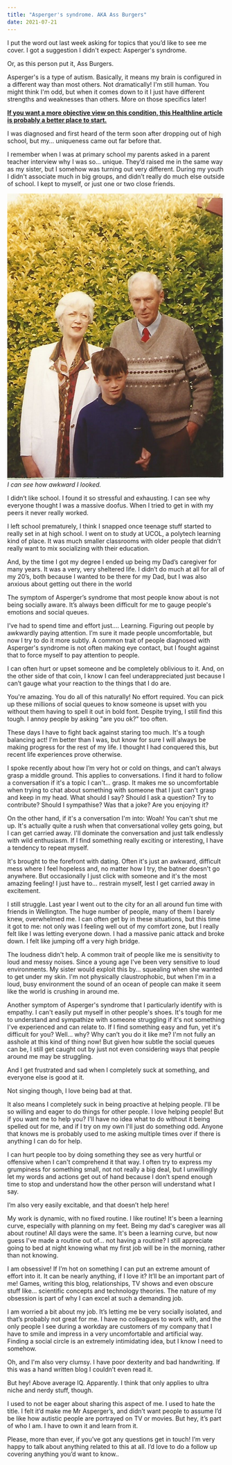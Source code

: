```yaml
---
title: "Asperger's syndrome. AKA Ass Burgers"
date: 2021-07-21
---
```


I put the word out last week asking for topics that you’d like to see me cover. I got a suggestion I didn't expect: Asperger's syndrome.

Or, as this person put it, Ass Burgers.

Asperger's is a type of autism. Basically, it means my brain is configured in a different way than most others. Not dramatically! I'm still human. You might think I'm odd, but when it comes down to it I just have different strengths and weaknesses than others. More on those specifics later!

**[If you want a more objective view on this condition, this Healthline article is probably a better place to start.](https://www.healthline.com/health/aspergers-symptoms-in-adults)**

I was diagnosed and first heard of the term soon after dropping out of high school, but my… uniqueness came out far before that.

I remember when I was at primary school my parents asked in a parent teacher interview why I was so… unique. They’d raised me in the same way as my sister, but I somehow was turning out very different. During my youth I didn't associate much in big groups, and didn’t really do much else outside of school. I kept to myself, or just one or two close friends.

[![shots.](../../assets/images/blog/young.jpg)](../../assets/images/blog/young.jpg)
_I can see how awkward I looked._

I didn’t like school. I found it so stressful and exhausting. I can see why everyone thought I was a massive doofus. When I tried to get in with my peers it never really worked.

I left school prematurely, I think I snapped once teenage stuff started to really set in at high school. I went on to study at UCOL, a polytech learning kind of place. It was much smaller classrooms with older people that didn’t really want to mix socializing with their education.

And, by the time I got my degree I ended up being my Dad’s caregiver for many years. It was a very, very sheltered life. I didn’t do much at all for all of my 20’s, both because I wanted to be there for my Dad, but I was also anxious about getting out there in the world

The symptom of Asperger’s syndrome that most people know about is not being socially aware. It’s always been difficult for me to gauge people's emotions and social queues.

I’ve had to spend time and effort just…. Learning. Figuring out people by awkwardly paying attention. I’m sure it made people uncomfortable, but now I try to do it more subtly. A common trait of people diagnosed with Asperger's syndrome is not often making eye contact, but I fought against that to force myself to pay attention to people.

I can often hurt or upset someone and be completely oblivious to it. And, on the other side of that coin, I know I can feel underappreciated just because I can’t gauge what your reaction to the things that I do are.

You're amazing. You do all of this naturally! No effort required. You can pick up these millions of social queues to know someone is upset with you without them having to spell it out in bold font. Despite trying, I still find this tough. I annoy people by asking "are you ok?" too often.

These days I have to fight back against staring too much. It's a tough balancing act! I'm better than I was, but know for sure I will always be making progress for the rest of my life. I thought I had conquered this, but recent life experiences prove otherwise.

I spoke recently about how I’m very hot or cold on things, and can’t always grasp a middle ground. This applies to conversations. I find it hard to follow a conversation if it's a topic I can't… grasp. It makes me so uncomfortable when trying to chat about something with someone that I just can't grasp and keep in my head. What should I say? Should I ask a question? Try to contribute? Should I sympathise? Was that a joke? Are you enjoying it?

On the other hand, if it's a conversation I'm into: Woah! You can't shut me up. It's actually quite a rush when that conversational volley gets going, but I can get carried away. I'll dominate the conversation and just talk endlessly with wild enthusiasm. If I find something really exciting or interesting, I have a tendency to repeat myself.

It's brought to the forefront with dating. Often it's just an awkward, difficult mess where I feel hopeless and, no matter how I try, the batner doesn't go anywhere. But occasionally I just click with someone and it's the most amazing feeling! I just have to… restrain myself, lest I get carried away in excitement.

I still struggle. Last year I went out to the city for an all around fun time with friends in Wellington. The huge number of people, many of them I barely knew, overwhelmed me. I can often get by in these situations, but this time it got to me: not only was I feeling well out of my comfort zone, but I really felt like I was letting everyone down. I had a massive panic attack and broke down. I felt like jumping off a very high bridge.

The loudness didn't help. A common trait of people like me is sensitivity to loud and messy noises. Since a young age I've been very sensitive to loud environments. My sister would exploit this by… squealing when she wanted to get under my skin. I'm not physically claustrophobic, but when I'm in a loud, busy environment the sound of an ocean of people can make it seem like the world is crushing in around me.

Another symptom of Asperger's syndrome that I particularly identify with is empathy. I can't easily put myself in other people's shoes. It's tough for me to understand and sympathize with someone struggling if it's not something I've experienced and can relate to. If I find something easy and fun, yet it's difficult for you? Well… why? Why can’t you do it like me? I'm not fully an asshole at this kind of thing now! But given how subtle the social queues can be, I still get caught out by just not even considering ways that people around me may be struggling.

And I get frustrated and sad when I completely suck at something, and everyone else is good at it.

Not singing though, I love being bad at that.

It also means I completely suck in being proactive at helping people. I'll be so willing and eager to do things for other people. I love helping people! But if you want me to help you? I'll have no idea what to do without it being spelled out for me, and if I try on my own I'll just do something odd. Anyone that knows me is probably used to me asking multiple times over if there is anything I can do for help.

I can hurt people too by doing something they see as very hurtful or offensive when I can't comprehend it that way. I often try to express my grumpiness for something small, not not really a big deal, but I unwillingly let my words and actions get out of hand because I don’t spend enough time to stop and understand how the other person will understand what I say.

I’m also very easily excitable, and that doesn’t help here!

My work is dynamic, with no fixed routine. I like routine! It's been a learning curve, especially with planning on my feet. Being my dad's caregiver was all about routine! All days were the same. It's been a learning curve, but now guess I've made a routine out of… not having a routine? I still appreciate going to bed at night knowing what my first job will be in the morning, rather than not knowing.

I am obsessive! If I’m hot on something I can put an extreme amount of effort into it. It can be nearly anything, if I love it? It’ll be an important part of me! Games, writing this blog, relationships, TV shows and even obscure stuff like… scientific concepts and technology theories. The nature of my obsession is part of why I can excel at such a demanding job.

I am worried a bit about my job. It’s letting me be very socially isolated, and that’s probably not great for me. I have no colleagues to work with, and the only people I see during a workday are customers of my company that I have to smile and impress in a very uncomfortable and artificial way. Finding a social circle is an extremely intimidating idea, but I know I need to somehow.

Oh, and I'm also very clumsy. I have poor dexterity and bad handwriting. If this was a hand written blog I couldn’t even read it.

But hey! Above average IQ. Apparently. I think that only applies to ultra niche and nerdy stuff, though.

I used to not be eager about sharing this aspect of me. I used to hate the title. I felt it’d make me Mr Asperger’s, and didn’t want people to assume I’d be like how autistic people are portrayed on TV or movies. But hey, it’s part of who I am. I have to own it and learn from it.

Please, more than ever, if you’ve got any questions get in touch! I’m very happy to talk about anything related to this at all. I’d love to do a follow up covering anything you’d want to know..
